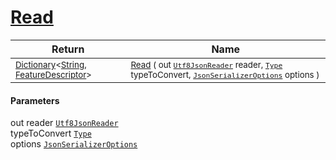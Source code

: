 # [Read](./NetCoreFeatureDescriptorDictionaryConverter-100664120.md)



| Return | Name | 
| --- | --- | 
| <sub>[Dictionary](https://docs.microsoft.com/en-us/dotnet/api/System.Collections.Generic.Dictionary-2)\<[String](https://docs.microsoft.com/en-us/dotnet/api/System.String), [FeatureDescriptor](./../../../FeatureDescriptor.md)></sub>| <sub>[Read](./NetCoreFeatureDescriptorDictionaryConverter-100664120.md) ( out [`Utf8JsonReader`](https://docs.microsoft.com/en-us/dotnet/api/System.Text.Json.Utf8JsonReader) reader, [`Type`](https://docs.microsoft.com/en-us/dotnet/api/System.Type) typeToConvert, [`JsonSerializerOptions`](https://docs.microsoft.com/en-us/dotnet/api/System.Text.Json.JsonSerializerOptions) options )</sub>| <br>


#### Parameters
out  reader  [`Utf8JsonReader`](https://docs.microsoft.com/en-us/dotnet/api/System.Text.Json.Utf8JsonReader)<br> typeToConvert  [`Type`](https://docs.microsoft.com/en-us/dotnet/api/System.Type)<br> options  [`JsonSerializerOptions`](https://docs.microsoft.com/en-us/dotnet/api/System.Text.Json.JsonSerializerOptions)